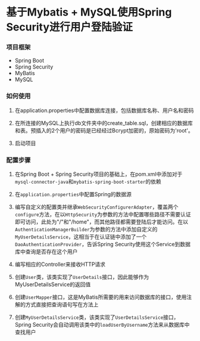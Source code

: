 # 基于Mybatis + MySQL使用Spring Security进行用户登陆验证

### 项目框架

- Spring Boot
- Spring Security
- MyBatis
- MySQL

### 如何使用

1. 在application.properties中配置数据库连接，包括数据库名称、用户名和密码

2. 在所连接的MySQL上执行db文件夹中的create_table.sql，创建相应的数据库和表。预插入的2个用户的密码是已经经过Bcrypt加密的，原始密码为'root'。

3. 启动项目

### 配置步骤

1. 在Spring Boot + Spring Security项目的基础上，在pom.xml中添加对于```mysql-connector-java```和```mybatis-spring-boot-starter```的依赖

2. 在```application.properties```中配置Spring的数据源

3. 编写自定义的配置类并继承```WebSecurityConfigurerAdapter```，覆盖两个```configure```方法，在以```HttpSecurity```为参数的方法中配置哪些路径不需要认证即可访问，此处为"/"和"/home"，而其他路径都需要登陆后才能访问。在以```AuthenticationManagerBuilder```为参数的方法中添加自定义的```MyUserDetailsService```，这相当于在认证链中添加了一个```DaoAuthenticationProvider```，告诉Spring Security使用这个Service到数据库中查询是否存在这个用户

4. 编写相应的Controller来接收HTTP请求

5. 创建```User```类，该类实现了```UserDetails```接口，因此能够作为MyUserDetailsService的返回值

6. 创建```UserMapper```接口，这是MyBatis所需要的用来访问数据库的接口，使用注解的方式直接把查询语句写在方法上

7. 创建```MyUserDetailsService```类，该类实现了```UserDetailsService```接口，Spring Security会自动调用该类中的```loadUserByUsername```方法来从数据库中查找用户

